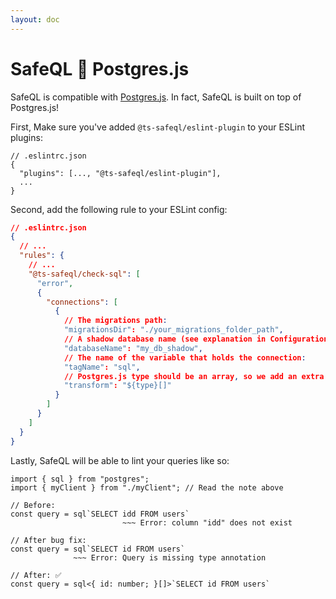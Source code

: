 ```yaml
---
layout: doc
---
```


# SafeQL :handshake: Postgres.js

SafeQL is compatible with [Postgres.js](https://github.com/porsager/postgres). In fact, SafeQL is built on top of Postgres.js!

First, Make sure you've added `@ts-safeql/eslint-plugin` to your ESLint plugins:

```json{3}
// .eslintrc.json
{
  "plugins": [..., "@ts-safeql/eslint-plugin"],
  ...
}
```

Second, add the following rule to your ESLint config:

```json
// .eslintrc.json
{
  // ...
  "rules": {
    // ...
    "@ts-safeql/check-sql": [
      "error",
      {
        "connections": [
          {
            // The migrations path:
            "migrationsDir": "./your_migrations_folder_path",
            // A shadow database name (see explanation in Configuration):
            "databaseName": "my_db_shadow",
            // The name of the variable that holds the connection:
            "tagName": "sql",
            // Postgres.js type should be an array, so we add an extra "[]" after the generated type:
            "transform": "${type}[]"
          }
        ]
      }
    ]
  }
}
```

Lastly, SafeQL will be able to lint your queries like so:

<div class="error">

```typescript{6,10}
import { sql } from "postgres";
import { myClient } from "./myClient"; // Read the note above

// Before:
const query = sql`SELECT idd FROM users`
                         ~~~ Error: column "idd" does not exist

// After bug fix:
const query = sql`SELECT id FROM users`
              ~~~ Error: Query is missing type annotation

// After: ✅
const query = sql<{ id: number; }[]>`SELECT id FROM users`
```

</div>
